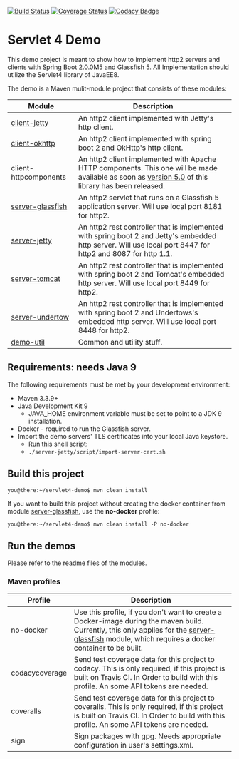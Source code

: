 [![Build Status](https://travis-ci.org/janweinschenker/servlet4-demo.svg?branch=master)](https://travis-ci.org/janweinschenker/servlet4-demo)
[![Coverage Status](https://coveralls.io/repos/github/janweinschenker/servlet4-demo/badge.svg?branch=master)](https://coveralls.io/github/janweinschenker/servlet4-demo?branch=master)
[![Codacy Badge](https://api.codacy.com/project/badge/Grade/edc5c255d56a4cbda004581f08678057)](https://www.codacy.com/app/janweinschenker/servlet4-demo?utm_source=github.com&amp;utm_medium=referral&amp;utm_content=janweinschenker/servlet4-demo&amp;utm_campaign=Badge_Grade)

# Servlet 4 Demo 

This demo project is meant to show how to implement http2 servers and clients with Spring Boot 2.0.0M5 and Glassfish 5. All Implementation should utilize
the Servlet4 library of JavaEE8.

The demo is a  Maven mulit-module project that consists of these modules:

| Module | Description |
| --- | --- |
| [client-jetty](client-jetty/README.md) | An http2 client implemented with Jetty's http client.|
| [client-okhttp](client-okhttp/README.md) | An http2 client implemented with spring boot 2 and OkHttp's http client. |
| client-httpcomponents| An http2 client implemented with Apache HTTP components. This one will be made available as soon as [version 5.0](https://hc.apache.org/httpcomponents-client-5.0.x/index.html) of this library has been released.|
| [server-glassfish](server-glassfish/README.md)| An http2 servlet that runs on a Glassfish 5 application server. Will use local port 8181 for http2.|
| [server-jetty](server-jetty/README.md) | An http2 rest controller that is implemented with spring boot 2 and Jetty's embedded http server. Will use local port 8447 for http2 and 8087 for http 1.1.|
| [server-tomcat](server-tomcat/README.md) | An http2 rest controller that is implemented with spring boot 2 and Tomcat's embedded http server. Will use local port 8449 for http2.|
| [server-undertow](server-undertow/README.md) | An http2 rest controller that is implemented with spring boot 2 and Undertows's embedded http server. Will use local port 8448 for http2.|
| [demo-util](demo-util/README.md) | Common and utility stuff. |

## Requirements: needs Java 9

The following requirements must be met by your development environment:

* Maven 3.3.9+
* Java Development Kit 9
  * JAVA_HOME environment variable must be set to point to a JDK 9 installation.
* Docker - required to run the Glassfish server.
* Import the demo servers' TLS certificates into your local Java keystore.
  * Run this shell script:
  * `./server-jetty/script/import-server-cert.sh`


## Build this project

```
you@there:~/servlet4-demo$ mvn clean install
```

If you want to build this project without creating the docker container from module [server-glassfish](server-glassfish/README.md), use the **no-docker** profile:

```
you@there:~/servlet4-demo$ mvn clean install -P no-docker
```

## Run the demos

Please refer to the readme files of the modules.

### Maven profiles

| Profile|Description|
|---|---|
| no-docker | Use this profile, if you don't want to create a Docker-image during the maven build. Currently, this only applies for the [server-glassfish](server-glassfish/README.md) module, which requires a docker container to be built.  |
| codacycoverage |Send test coverage data for this project to codacy. This is only required, if this project is built on Travis CI. In Order to build with this profile. An some API tokens are needed. |
| coveralls | Send test coverage data for this project to coveralls. This is only required, if this project is built on Travis CI. In Order to build with this profile. An some API tokens are needed. |
| sign | Sign packages with gpg. Needs appropriate configuration in user's settings.xml.|

